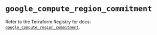 # `google_compute_region_commitment`

Refer to the Terraform Registry for docs: [`google_compute_region_commitment`](https://registry.terraform.io/providers/hashicorp/google/6.12.0/docs/resources/compute_region_commitment).
